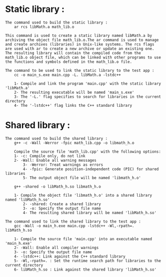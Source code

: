# Static library :

    The command used to build the static library :
        ar rcs libMath.a math_lib.o
```
This command is used to create a static library named libMath.a by archiving the object file math_lib.o.The ar command is used to manage and create archives (libraries) in Unix-like systems. The rcs flags are used with ar to create a new archive or update an existing one. The resulting library will contain the compiled code from the math_lib.o object file, which can be linked with other programs to use the functions and symbols defined in the math_lib.o file.
```
    The command to be used to link the static library to the test app :
        cc -o main_s.exe main.cpp -L. libMath.a -lstdc++
```		
    1- Compile and link the program 'main.cpp' with the static library 'libMath.a'
    2- The resulting executable will be named 'main_s.exe'
    3- The '-L.' flag specifies to search for libraries in the current directory
    4- The '-lstdc++' flag links the C++ standard library
```	


# Shared library :

    The command used to build the shared library :
        g++ -c -Wall -Werror -fpic math_lib.cpp -o libmath_h.o
```
    Compile the source file 'math_lib.cpp' with the following options:
	1- -c: Compile only, do not link
	2- -Wall: Enable all warning messages
        3- -Werror: Treat warnings as errors
        4- -fpic: Generate position-independent code (PIC) for shared libraries
        5- The output object file will be named 'libmath_h.o'
```
        g++ -shared -o libMath_h.so libmath_h.o		
```
	1- Compile the object file 'libmath_h.o' into a shared library named 'libMath_h.so'
        2- -shared: Create a shared library
        3- -o: Specify the output file name
        4- The resulting shared library will be named 'libMath_h.so'
```		

    The command used to link the shared library to the test app :
        gcc -Wall -o main_h.exe main.cpp -lstdc++ -Wl,-rpath=. libMath_h.so
```
    1- Compile the source file 'main.cpp' into an executable named 'main_h.exe'
    2- -Wall: Enable all compiler warnings
    3- -o: Specify the output file name
    4- -lstdc++: Link against the C++ standard library
    5- -Wl,-rpath=. : Set the runtime search path for libraries to the current directory
    6- libMath_h.so : Link against the shared library 'libMath_h.so'
```